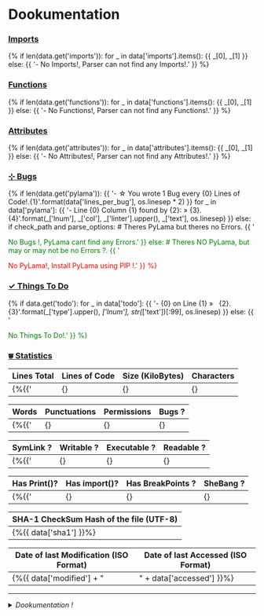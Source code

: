 # Dookumentation


### [Imports](#imports "Imports")

{%
if len(data.get('imports')):
    for _ in data['imports'].items():
        {{ _[0], _[1] }}
else:
    {{ '- No Imports!, Parser can not find any Imports!.' }}
%}


### [Functions](#functions "Functions")

{%
if len(data.get('functions')):
    for _ in data['functions'].items():
        {{ _[0], _[1] }}
else:
    {{ '- No Functions!, Parser can not find any Functions!.' }}
%}


### [Attributes](#attributes "Attributes")

{%
if len(data.get('attributes')):
    for _ in data['attributes'].items():
        {{ _[0], _[1] }}
else:
    {{ '- No Attributes!, Parser can not find any Attributes!.' }}
%}


### [&hercon; Bugs](#bugs "Bugs")

{%
if len(data.get('pylama')):
    {{ '- &star; You wrote 1 Bug every {0} Lines of Code!.{1}'.format(data['lines_per_bug'], os.linesep * 2) }}
    for _ in data['pylama']:
        {{ '- Line {0} Column {1} found by {2}: &raquo; {3}.{4}'.format(_['lnum'], _['col'], _['linter'].upper(), _['text'], os.linesep) }}
else:
    if check_path and parse_options:  # Theres PyLama but theres no Errors.
        {{ '<p style="color:green">No Bugs !, PyLama cant find any Errors.' }}
    else:  # Theres NO PyLama, but may or may not be no Errors ?.
        {{ '<p style="color:red">No PyLama!, Install PyLama using PIP !.' }}
%}


### [&check; Things To Do](#todo "To Do")

{%
if data.get('todo'):
    for _ in data['todo']:
        {{ '- {0} on Line {1} &raquo;&nbsp;&nbsp;&nbsp;{2}.{3}'.format(_['type'].upper(), _['lnum'], str(_['text'])[:99], os.linesep) }}
else:
    {{ '<p style="color:green">No Things To Do!.' }}
%}


### [&ccupssm; Statistics](#statistics "Statistics")

|  Lines Total  | Lines of Code  |  Size (KiloBytes)  |  Characters  |
| ------------- | -------------- | ------------------ | ------------ |
{%{{'|  {}  |  {}  |  {}  |  {}  |'.format(data['lines_total'], data['lines_code'], data['kilobytes'], data['characters'])}}%}


|  Words  |  Punctuations  |  Permissions  |  Bugs ?  |
| ------- | -------------- | ------------- | -------- |
{%{{'|  {}  |  {}  |  {}  |  {}  |'.format(data['words'], data['punctuations'], data['permissions'], bool(len(data['pylama'])))}}%}


|  SymLink ?  |  Writable ?  |  Executable ?  |  Readable ?  |
| ----------- | ------------ | -------------- | ------------ |
{%{{'|  {}  |  {}  |  {}  |  {}  |'.format(data['symlink'],data['writable'], data['executable'], data['readable'])}}%}


|  Has Print()?  |  Has import()?  |  Has BreakPoints ?  |  SheBang ?  |
| -------------- | --------------- | ------------------- | ----------- |
{%{{'|  {}  |  {}  |  {}  |  {}  |'.format(data['has_print'], data['import_procedural'],data['has_set_trace'],data['has_shebang'])}}%}


|  SHA-1 CheckSum Hash of the file (UTF-8)  |
| ----------------------------------------- |
|          {%{{ data['sha1'] }}%}           |


| Date of last Modification (ISO Format) | Date of last Accessed (ISO Format) |
| -------------------------------------- | ---------------------------------- |
|  {%{{ data['modified'] + "             |      " + data['accessed']          }}%}


<hr>

<details title="About Dookumentation">
    <summary>
        <i>Dookumentation !</i>
    </summary>
    <br>
    <sub>
        Made with Python StdLibs by Juan!.
        Tested on Chromium, Chrome, Android, Qupzilla.
        Share Dookumentation with friends and coworkers:
        {%{{
        '[Twitter](https://twitter.com/home?status=I%20Like%20{n}!:%20{u} "{n}"), [GooglePlus](https://plus.google.com/share?url={u} "{n}"), [Facebook](http://www.facebook.com/share.php?u={u}&t=I%20Like%20{n} "{n}")'.format(u=__url__, n="Dookumentation")
        }}%}
    </sub>
</details>


<!-- Dookumentation


    Templates can execute unrestricted Python 3,
    it should Render something cute from a simple plain text JSON 'data' object,
    the plain text JSON 'data' is simply the *.json file from /doc/json/ folder,
    this Template-Plugin Renders JSON data to MD (MarkDown, GitHub Compatible).

    I/O, Reading and Writing, Folders, SubFolders is handled by Dookumentation.

    The Encoding is UTF-8 and Unicode ready.

    The Programming Code is normal Python 3.

    The Template Mini-Markup code is Templar (Django / Jinja alike):
    https://gist.github.com/juancarlospaco/97a6a09d64b190a630ad#gistcomment-1576482

    For more info about Dookumentation:
    https://github.com/juancarlospaco/dookumentation#dookumentation


-->
